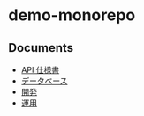 # demo-monorepo

## Documents

- [API 仕様書](https://ymkz.github.io/demo-monorepo)
- [データベース](./document/database/README.md)
- [開発](./document/development/)
- [運用](./document/operation/)
